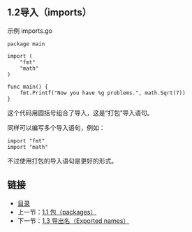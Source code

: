 ## 1.2导入（imports）

示例 imports.go

	package main

	import (
		"fmt"
		"math"
	)

	func main() {
		fmt.Printf("Now you have %g problems.", math.Sqrt(7))
	}

这个代码用圆括号组合了导入，这是“打包”导入语句。

同样可以编写多个导入语句，例如：

	import "fmt"
	import "math"

不过使用打包的导入语句是更好的形式。

## 链接
* [目录](https://github.com/alpha2018/go-zh/blob/master/tour/directory.md)
* 上一节：[1.1 包（packages）](https://github.com/alpha2018/go-zh/blob/master/tour/01.01.md)
* 下一节：[1.3 导出名（Exported names）](https://github.com/alpha2018/go-zh/blob/master/tour/01.03.md)
